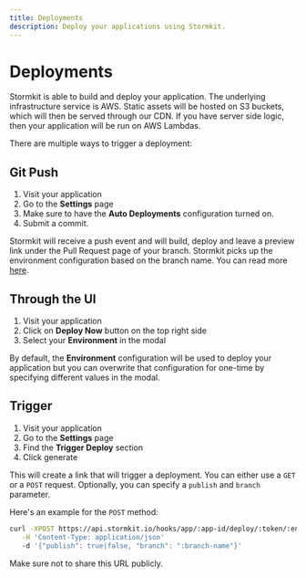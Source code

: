 ```yaml
---
title: Deployments
description: Deploy your applications using Stormkit.
---
```


# Deployments

<section>
<p>
   Stormkit is able to build and deploy your application. The underlying infrastructure service is AWS. Static assets will be hosted on S3 buckets, which will then be served through our CDN. If you have server side logic, then your application will be run on AWS Lambdas.
</p>
<p>
   There are multiple ways to trigger a deployment:
</p>
</section>

## Git Push

<section>

1. Visit your application
1. Go to the **Settings** page
1. Make sure to have the **Auto Deployments** configuration turned on.
1. Submit a commit.

Stormkit will receive a push event and will build, deploy and leave a preview link under the Pull Request page
of your branch. Stormkit picks up the environment configuration based on the branch name. You can read more [here](/docs/deployments/auto-deployments).

</section>

## Through the UI

<section>

1. Visit your application
1. Click on **Deploy Now** button on the top right side
1. Select your **Environment** in the modal

By default, the **Environment** configuration will be used to deploy your application but you can overwrite
that configuration for one-time by specifying different values in the modal.

</section>

## Trigger

<section>

1. Visit your application
1. Go to the **Settings** page
1. Find the **Trigger Deploy** section
1. Click generate

This will create a link that will trigger a deployment. You can either use a `GET` or a `POST` request. Optionally, you can specify a `publish` and `branch` parameter.

Here's an example for the `POST` method:

```bash
curl -XPOST https://api.stormkit.io/hooks/app/:app-id/deploy/:token/:environment-id \
   -H 'Content-Type: application/json'
   -d '{"publish": true|false, "branch": ":branch-name"}'
```

<sk-info-box class="mt-4">
Make sure not to share this URL publicly.
</sk-info-box>

</section>
